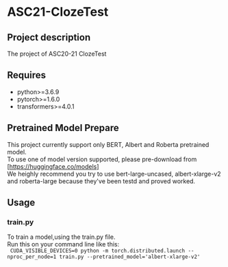 # ASC21-ClozeTest
## Project description
The project of ASC20-21 ClozeTest
## Requires
- python>=3.6.9
- pytorch>=1.6.0
- transformers>=4.0.1
## Pretrained Model Prepare
This project currently support only BERT, Albert and Roberta pretrained model.<br>
To use one of model version supported, please pre-download from [https://huggingface.co/models]<br>
We heighly recommend you try to use bert-large-uncased, albert-xlarge-v2 and roberta-large because they've been testd and proved worked.<br>
## Usage
### train.py
To train a model,using the train.py file.<br>
Run this on your command line like this:<br>
 ` CUDA_VISIBLE_DEVICES=0 python -m torch.distributed.launch --nproc_per_node=1 train.py --pretrained_model='albert-xlarge-v2'`
